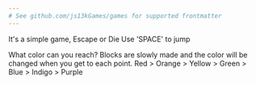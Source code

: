 ```yaml
---
# See github.com/js13kGames/games for supported frontmatter
---
```

It's a simple game, Escape or Die
Use 'SPACE' to jump

What color can you reach?
Blocks are slowly made and the color will be changed when you get to each point.
Red > Orange > Yellow > Green > Blue > Indigo > Purple